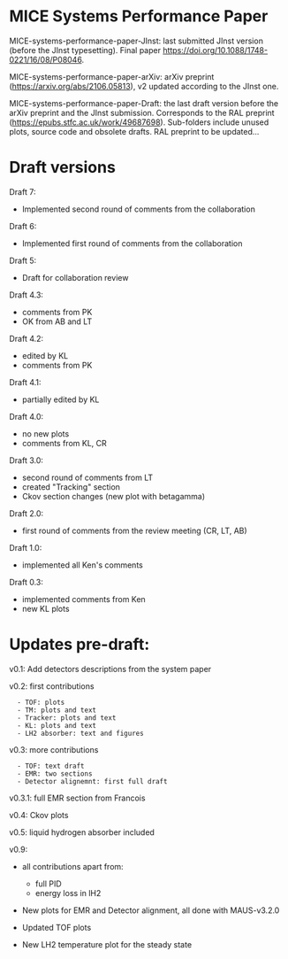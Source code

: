 
MICE Systems Performance Paper
==============================

MICE-systems-performance-paper-JInst: last submitted JInst version (before the JInst typesetting). Final paper https://doi.org/10.1088/1748-0221/16/08/P08046.

MICE-systems-performance-paper-arXiv: arXiv preprint (https://arxiv.org/abs/2106.05813), v2 updated according to the JInst one.

MICE-systems-performance-paper-Draft: the last draft version before the arXiv preprint and the JInst submission. Corresponds to the RAL preprint (https://epubs.stfc.ac.uk/work/49687698). Sub-folders include unused plots, source code and obsolete drafts. RAL preprint to be updated...


Draft versions
==============

Draft 7:
 - Implemented second round of comments from the collaboration

Draft 6:
 - Implemented first round of comments from the collaboration
 
Draft 5:
 - Draft for collaboration review

Draft 4.3:
 - comments from PK
 - OK from AB and LT

Draft 4.2:
 - edited by KL
 - comments from PK

Draft 4.1:
 - partially edited by KL

Draft 4.0:
 - no new plots
 - comments from KL, CR

Draft 3.0:
 - second round of comments from LT
 - created "Tracking" section 
 - Ckov section changes (new plot with betagamma)
 
Draft 2.0:
 - first round of comments from the review meeting (CR, LT, AB)

Draft 1.0:
 - implemented all Ken's comments

Draft 0.3:
 - implemented comments from Ken
 - new KL plots

 
Updates pre-draft:
=================

v0.1: Add detectors descriptions from the system paper

v0.2: first contributions

      - TOF: plots
      - TM: plots and text
      - Tracker: plots and text
      - KL: plots and text
      - LH2 absorber: text and figures
      
v0.3: more contributions

      - TOF: text draft
      - EMR: two sections
      - Detector alignemnt: first full draft
      
v0.3.1: full EMR section from Francois    

v0.4: Ckov plots

v0.5: liquid hydrogen absorber included
    
v0.9:
- all contributions apart from:
  - full PID
  - energy loss in lH2

- New plots for EMR and Detector alignment, all done with MAUS-v3.2.0
- Updated TOF plots
- New LH2 temperature plot for the steady state




